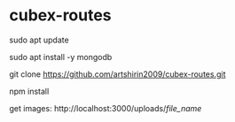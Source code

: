 # cubex-routes

sudo apt update

sudo apt install -y mongodb

git clone https://github.com/artshirin2009/cubex-routes.git

npm install


get images: http://localhost:3000/uploads/*file_name*

